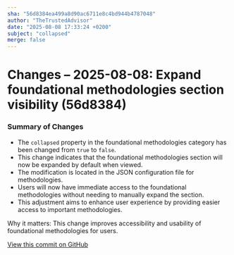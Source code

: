 ```yaml
---
sha: "56d8384ea499a8d90ac6711e8c4bd944b4787048"
author: "TheTrustedAdvisor"
date: "2025-08-08 17:33:24 +0200"
subject: "collapsed"
merge: false
---
```


# Changes – 2025-08-08: Expand foundational methodologies section visibility (56d8384)

### Summary of Changes

- The `collapsed` property in the foundational methodologies category has been changed from `true` to `false`.
- This change indicates that the foundational methodologies section will now be expanded by default when viewed.
- The modification is located in the JSON configuration file for methodologies.
- Users will now have immediate access to the foundational methodologies without needing to manually expand the section.
- This adjustment aims to enhance user experience by providing easier access to important methodologies.

Why it matters: This change improves accessibility and usability of foundational methodologies for users.

[View this commit on GitHub](https://github.com/TheTrustedAdvisor/FabricAdoptionFramework/commit/56d8384ea499a8d90ac6711e8c4bd944b4787048)

